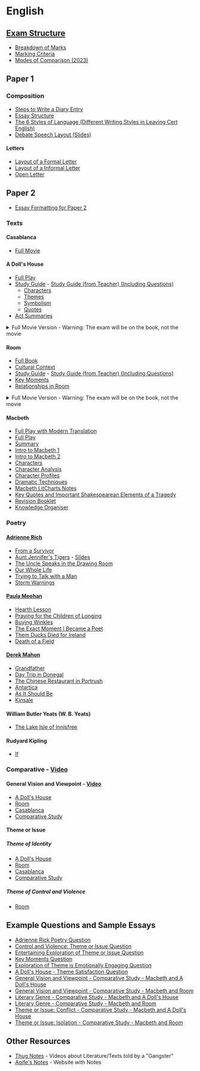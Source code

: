 # English
## [Exam Structure](exam-structure/exam-structure.md)
- [Breakdown of Marks](exam-structure/breakdown-of-marks.md)
- [Marking Criteria](exam-structure/marking-criteria.md)
- [Modes of Comparison (2023)](exam-structure/modes-of-comparison.md)
## Paper 1
### Composition
- [Steps to Write a Diary Entry](composition/steps-to-write-a-diary-entry.md)
- [Essay Structure](composition/essay-structure.md)
- [The 6 Styles of Language (Different Writing Styles in Leaving Cert English)](composition/6-langauge-styles.md)
- [Debate Speech Layout (Slides)](composition/debate-speech-layout.pdf)
#### Letters
- [Layout of a Formal Letter](composition/letters/layout-of-a-formal-letter.md)
- [Layout of a Informal Letter](composition/letters/layout-of-an-informal-letter.md)
- [Open Letter](composition/letters/open-letter.md)
## Paper 2
- [Essay Formatting for Paper 2](essay-formatting-paper-2.md)
### Texts
#### Casablanca
- [Full Movie](https://ia601809.us.archive.org/1/items/casablanca-1942_202012/Casablanca%20%281942%29.mp4)
#### A Doll's House
- [Full Play](texts/dolls-house/dolls-house.pdf)
- [Study Guide](texts/dolls-house/study-guide.md) - [Study Guide (from Teacher) (Including Questions)](texts/dolls-house/study-guide/a-dolls-house-study-guide.pdf) 
    - [Characters](texts/dolls-house/study-guide/characters.md)
    - [Themes](texts/dolls-house/study-guide/themes.md)
    - [Symbolism](texts/dolls-house/study-guide/symbolism.md)
    - [Quotes](texts/dolls-house/study-guide/quotes.md)
- [Act Summaries](texts/dolls-house/act-summaries.md)
<details>
<summary>Full Movie Version - Warning: The exam will be on the book, not the movie</summary>
<a href="https://ia904500.us.archive.org/4/items/a-dolls-house-1973-christmas-drama-romance/A%20Doll%27s%20House%20%281973%20Christmas%2C%20Drama%2C%20Romance%29.mp4">Full Movie</a>
</details>

#### Room
- [Full Book](texts/room/room.pdf)
- [Cultural Context](texts/room/cultural-context.md)
- [Study Guide](texts/room/study-guide.md) - [Study Guide (from Teacher) (Including Questions)](texts/room/study-guide.pdf)
- [Key Moments](texts/room/key-moments.md)
- [Relationships in Room](texts/room/relationships.md)
<details>
<summary>Full Movie Version - Warning: The exam will be on the book, not the movie</summary>
<ul>
<li><a href="https://www.primevideo.com/detail/0FBAC1VTAGPV8WG67VEQGKOQ7D/ref=atv_dl_rdr">Amazon Prime</a></li>
<li><a href="https://tv.apple.com/ie/movie/room/umc.cmc.4qedzhrvrx38fydedbko7xr0l?at=1000l3V2&ct=effeteHalicore&playableId=tvs.sbd.9001%3A1070286534">Apple TV</a></li>
</ul>
</details>

#### Macbeth
- [Full Play with Modern Translation](texts/macbeth/modern-translation.pdf)
- [Full Play](texts/macbeth/macbeth.pdf)
- [Summary](texts/macbeth/summary.md)
- [Intro to Macbeth 1](texts/macbeth/macbeth-intro-1.pdf)
- [Intro to Macbeth 2](texts/macbeth/macbeth-intro-2.pdf)
- [Characters](texts/macbeth/characters.md)
- [Character Analysis](texts/macbeth/character-analysis.md)
- [Character Profiles](texts/macbeth/macbeth-character-profiles.pdf)
- [Dramatic Techniques](texts/macbeth/dramatic-techniques.md)
- [Macbeth LitCharts Notes](texts/macbeth/macbeth-litchart.pdf)
- [Key Quotes and Important Shakespearean Elements of a Tragedy](texts/macbeth/macbeth-quotes-and-elements-of-a-tragedy.pdf)
- [Revision Booklet](texts/macbeth/macbeth-revision-booklet.pdf)
- [Knowledge Organiser](texts/macbeth/macbeth-knowledge-organiser.png)

### Poetry
#### [Adrienne Rich](poetry/adrienne-rich/adrienne-rich.pdf)
- [From a Survivor](poetry/adrienne-rich/from-a-survivor.md)
- [Aunt Jennifer's Tigers](poetry/adrienne-rich/aunt-jennifer-tigers.md) - [Slides](poetry/adrienne-rich/aunt-jennifer-tigers.pdf)
- [The Uncle Speaks in the Drawing Room](poetry/adrienne-rich/the-uncle-speaks-in-the-drawing-room.md)
- [Our Whole Life](poetry/adrienne-rich/our-whole-life.md)
- [Trying to Talk with a Man](poetry/adrienne-rich/trying-to-talk-with-a-man.md)
- [Storm Warnings](poetry/adrienne-rich/storm-warnings.md)
#### [Paula Meehan](poetry/paula-meehan/paula-meehan.pdf)
- [Hearth Lesson](poetry/paula-meehan/hearth-lesson.md)
- [Praying for the Children of Longing](poetry/paula-meehan/praying.md)
- [Buying Winkles](poetry/paula-meehan/winkles.md)
- [The Exact Moment I Became a Poet](poetry/paula-meehan/exact-moment.md)
- [Them Ducks Died for Ireland](poetry/paula-meehan/ducks.md)
- [Death of a Field](poetry/paula-meehan/field.md)
#### [Derek Mahon](poetry/derek-mahon/derek-mahon.pdf)
- [Grandfather](poetry/derek-mahon/grandfather.md)
- [Day Trip in Donegal](poetry/derek-mahon/day-trip.md)
- [The Chinese Restaurant in Portrush](poetry/derek-mahon/chinese.md)
- [Antartica](poetry/derek-mahon/antartica.md)
- [As It Should Be](poetry/derek-mahon/should.md)
- [Kinsale](poetry/derek-mahon/kinsale.md)
<!--#### [Elizabeth Bishop](poetry/elizabeth-bishop/elizabeth-bishop-1.pdf) - [More Slides](poetry/elizabeth-bishop/elizabeth-bishop-2.pdf)-->
<!--#### Emily Dickinson-->
<!--#### John Donne-->
<!--#### Patrick Kavanagh-->
#### William Butler Yeats (W. B. Yeats)
- [The Lake Isle of Innisfree](poetry/w-b-yeats/the-lake-isle-of-innisfree.md)
#### Rudyard Kipling
- [If](poetry/rudyard-kipling/if.md)

### Comparative - [Video](https://youtu.be/agcXyqsk-dg)
#### General Vision and Viewpoint - [Video](https://youtu.be/vIZAJmsScW0)
- [A Doll's House](comparative/general-vision-and-viewpoint/dolls-house.md)
- [Room](comparative/general-vision-and-viewpoint/room.md)
- [Casablanca](comparative/general-vision-and-viewpoint/casablanca.md)
- [Comparative Study](comparative/general-vision-and-viewpoint/comparative.md)
#### Theme or Issue
##### Theme of Identity
- [A Doll's House](comparative/theme-or-issue/identity/dolls-house.md)
- [Room](comparative/theme-or-issue/identity/room.md)
- [Casablanca](comparative/theme-or-issue/identity/casablanca.md)
- [Comparative Study](comparative/theme-or-issue/identity/comparative.md)
##### Theme of Control and Violence
- [Room](comparative/theme-or-issue/control-and-violence/room.md)
## Example Questions and Sample Essays
- [Adrienne Rick Poetry Question](example-questions/adrienne-rich-poetry-question.md)
- [Control and Violence: Theme or Issue Question](example-questions/control-and-violence-question.md)
- [Entertaining Exploration of Theme or Issue Question](example-questions/entertaining-exploration-of-issue-question.md)
- [Key Moments Question](example-questions/key-moments-question.md)
- [Exploration of Theme is Emotionally Engaging Question](example-questions/emotionally-engaging-theme.md)
- [A Doll's House - Theme Satisfaction Question](example-questions/theme-satisfaction-a-dolls-house.md)
- [General Vision and Viewpoint - Comparative Study - Macbeth and A Doll's House](example-questions/gvav-macbeth-and-dolls-house.pdf)
- [General Vision and Viewpoint - Comparative Study - Macbeth and Room](example-questions/gvav-macbeth-and-room.pdf)
- [Literary Genre - Comparative Study - Macbeth and A Doll's House](example-questions/lg-macbeth-and-dolls-house.pdf)
- [Literary Genre - Comparative Study - Macbeth and Room](example-questions/lg-macbeth-and-room.pdf)
- [Theme or Issue: Conflict - Comparative Study - Macbeth and A Doll's House](example-questions/toi-conflict-macbeth-and-dolls-house.pdf)
- [Theme or Issue: Isolation - Comparative Study - Macbeth and Room](example-questions/toi-isolation-macbeth-and-room.pdf)
## Other Resources
- [Thug Notes](https://www.wisecrack.co/thug-notes) - Videos about Literature/Texts told by a "Gangster"
- [Aoife's Notes](http://www.aoifesnotes.com/leaving-cert/) - Website with Notes
